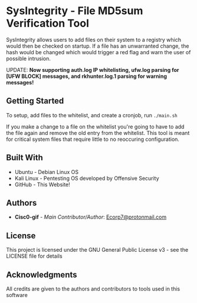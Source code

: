 # SysIntegrity - File MD5sum Verification Tool

SysIntegrity allows users to add files on their system to a registry which would then be checked on startup. If a file has an unwarranted change, the hash would be changed which would trigger a red flag and warn the user of possible intrusion.

UPDATE: **Now supporting auth.log IP whitelisting, ufw.log parsing for [UFW BLOCK] messages, and rkhunter.log.1 parsing for warning messages!**

## Getting Started

To setup, add files to the whitelist, and create a cronjob, run ``` ./main.sh ``` 

If you make a change to a file on the whitelist you're going to have to add the file again and remove the old entry from the whitelist. This tool is meant for critical system files that require little to no reoccuring configuration.

## Built With

* Ubuntu - Debian Linux OS
* Kali Linux - Pentesting OS developed by Offensive Security
* GitHub - This Website!

## Authors

* **Cisc0-gif** - *Main Contributor/Author*: Ecorp7@protonmail.com

## License

This project is licensed under the GNU General Public License v3 - see the LICENSE file for details


## Acknowledgments

All credits are given to the authors and contributors to tools used in this software
